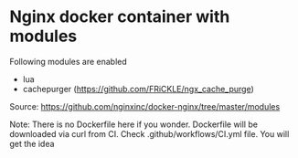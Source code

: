 # Nginx docker container with modules
Following modules are enabled
- lua
- cachepurger (https://github.com/FRiCKLE/ngx_cache_purge)

Source: https://github.com/nginxinc/docker-nginx/tree/master/modules

Note: There is no Dockerfile here if you wonder. Dockerfile will be downloaded via curl from CI. Check .github/workflows/CI.yml file. You will get the idea 
